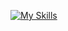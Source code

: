 [![My Skills](https://skillicons.dev/icons?i=discord,github,lua,robloxstudio,replit)](https://skillicons.dev)
